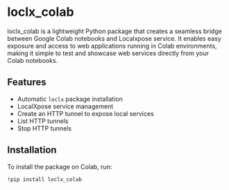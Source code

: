 # loclx_colab

loclx_colab is a lightweight Python package that creates a seamless bridge between Google Colab notebooks and Localxpose service. It enables easy exposure and access to web applications running in Colab environments, making it simple to test and showcase web services directly from your Colab notebooks.

## Features

- Automatic `loclx` package installation 
- LocalXpose service management
- Create an HTTP tunnel to expose local services 
- List HTTP tunnels 
- Stop HTTP tunnels

## Installation

To install the package on Colab, run:

```bash
!pip install loclx_colab

